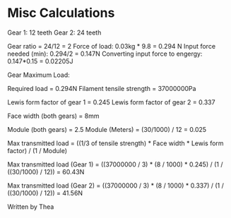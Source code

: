 # Misc Calculations

Gear 1: 12 teeth
Gear 2: 24 teeth

Gear ratio = 24/12 = 2
Force of load: 0.03kg * 9.8 = 0.294 N
Input force needed (min): 0.294/2 = 0.147N
Converting input force to engergy: 0.147*0.15 = 0.02205J

Gear Maximum Load:

Required load = 0.294N
Filament tensile strength = 37000000Pa

Lewis form factor of gear 1 = 0.245
Lewis form factor of gear 2 = 0.337

Face width (both gears) = 8mm

Module (both gears) = 2.5
Module (Meters) = (30/1000) / 12 = 0.025

Max transmitted load = ((1/3 of tensile strength) * Face width * Lewis form factor) / (1 / Module)

Max transmitted load (Gear 1) = ((37000000 / 3) * (8 / 1000) * 0.245) / (1 / ((30/1000) / 12)) = 60.43N

Max transmitted load (Gear 2) = ((37000000 / 3) * (8 / 1000) * 0.337) / (1 / ((30/1000) / 12)) = 41.56N

Written by Thea
